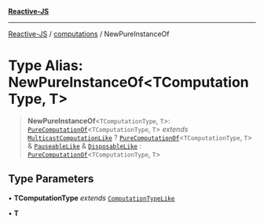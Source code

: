 [**Reactive-JS**](../../README.md)

***

[Reactive-JS](../../README.md) / [computations](../README.md) / NewPureInstanceOf

# Type Alias: NewPureInstanceOf\<TComputationType, T\>

> **NewPureInstanceOf**\<`TComputationType`, `T`\>: [`PureComputationOf`](PureComputationOf.md)\<`TComputationType`, `T`\> *extends* [`MulticastComputationLike`](../interfaces/MulticastComputationLike.md) ? [`PureComputationOf`](PureComputationOf.md)\<`TComputationType`, `T`\> & [`PauseableLike`](../../utils/interfaces/PauseableLike.md) & [`DisposableLike`](../../utils/interfaces/DisposableLike.md) : [`PureComputationOf`](PureComputationOf.md)\<`TComputationType`, `T`\>

## Type Parameters

• **TComputationType** *extends* [`ComputationTypeLike`](../interfaces/ComputationTypeLike.md)

• **T**
